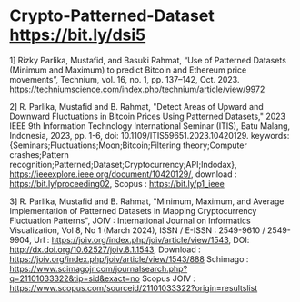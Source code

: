 # Crypto-Patterned-Dataset https://bit.ly/dsi5

1] Rizky Parlika, Mustafid, and Basuki Rahmat, “Use of Patterned Datasets (Minimum and Maximum) to predict Bitcoin and Ethereum price movements”, Technium, vol. 16, no. 1, pp. 137–142, Oct. 2023. https://techniumscience.com/index.php/technium/article/view/9972

2] R. Parlika, Mustafid and B. Rahmat, "Detect Areas of Upward and Downward Fluctuations in Bitcoin Prices Using Patterned Datasets," 2023 IEEE 9th Information Technology International Seminar (ITIS), Batu Malang, Indonesia, 2023, pp. 1-6, doi: 10.1109/ITIS59651.2023.10420129. keywords: {Seminars;Fluctuations;Moon;Bitcoin;Filtering theory;Computer crashes;Pattern recognition;Patterned;Dataset;Cryptocurrency;API;Indodax}, https://ieeexplore.ieee.org/document/10420129/, download : https://bit.ly/proceeding02, Scopus : https://bit.ly/p1_ieee

3] R. Parlika, Mustafid and B. Rahmat, "Minimum, Maximum, and Average Implementation of Patterned Datasets in Mapping Cryptocurrency Fluctuation Patterns", JOIV : International Journal on Informatics Visualization, Vol 8, No 1 (March 2024), ISSN / E-ISSN : 2549-9610 / 2549-9904, 
Url : https://joiv.org/index.php/joiv/article/view/1543, DOI: http://dx.doi.org/10.62527/joiv.8.1.1543, 
Download : https://joiv.org/index.php/joiv/article/view/1543/888
Schimago : https://www.scimagojr.com/journalsearch.php?q=21101033322&tip=sid&exact=no
Scopus JOIV : https://www.scopus.com/sourceid/21101033322?origin=resultslist
